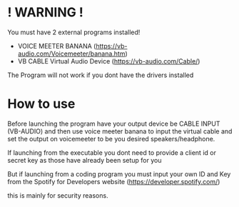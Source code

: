 # ! WARNING !
You must have 2 external programs installed!
- VOICE MEETER BANANA (https://vb-audio.com/Voicemeeter/banana.htm)
- VB CABLE Virtual Audio Device (https://vb-audio.com/Cable/)

The Program will not work if you dont have the drivers installed

# How to use
Before launching the program have your output device be CABLE INPUT (VB-AUDIO) and then use voice meeter banana to input the virtual cable and set the output on voicemeeter to be you desired speakers/headphone.

If launching from the executable you dont need to provide a client id or secret key as those have already been setup for you

But if launching from a coding program you must input your own ID and Key from the Spotify for Developers website (https://developer.spotify.com/)

this is mainly for security reasons.
